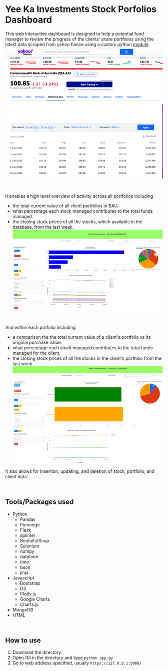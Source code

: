 # Yee Ka Investments Stock Porfolios Dashboard
This web interactive dashboard is designed to help a potential fund manager to review the progress of the clients’ share portfolios using the latest data scraped from yahoo fiance using a custom python [module](yahoo_finance_etl_module_2.py).
![yahoo-finance](images/stock-price-history.PNG)

<br>

It enables a high level overview of activity across all portfolios including
- the total current value of all client portfolios in $AU.
- what percentage each stock managed contributes to the total funds managed.
- the closing stock prices of all the stocks, which available in the database, from the last week.
![All Portfolios](images/all-portfolios.PNG)

<br>

And within each porfolio including
- a comparison the the total current value of a client's portfolio vs its original purchase value.
- what percentage each stock managed contributes to the total funds managed for the client.
- the closing stock prices of all the stocks in the client's portfolio from the last week.
![Individual Portfolio](images/individual-portfolio.PNG)

It also allows for insertion, updating, and deletion of stock, portfolio, and client data.

<br>

## Tools/Packages used
- Python
  - Pandas
  - Pymongo
  - Flask
  - splinter
  - BeatuifulSoup
  - Selenium
  - numpy
  - datetime
  - time
  - bson
  - jinja
- Javascript
  - Bootstrap
  - D3
  - Plotly.js
  - Google Charts
  - Charts.js
- MongoDB
- HTML

<br>

## How to use
1) Download the directory
2) Open Git in the directory and type ``` python app.py ```
3) Go to web address specified, usually `https://127.0.0.1:5000/`
